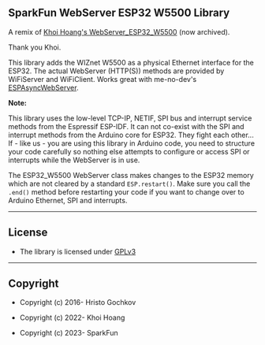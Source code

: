 ## SparkFun WebServer ESP32 W5500 Library

A remix of [Khoi Hoang's WebServer_ESP32_W5500](https://github.com/khoih-prog/WebServer_ESP32_W5500) (now archived).

Thank you Khoi.

This library adds the WIZnet W5500 as a physical Ethernet interface for the ESP32. The actual WebServer (HTTP(S)) methods are provided by WiFiServer and WiFiClient. Works great with me-no-dev's [ESPAsyncWebServer](https://github.com/me-no-dev/ESPAsyncWebServer).

**Note:**

This library uses the low-level TCP-IP, NETIF, SPI bus and interrupt service methods from the Espressif ESP-IDF. It can not co-exist with the SPI and interrupt methods from the Arduino core for ESP32.
They fight each other... If - like us - you are using this library in Arduino code, you need to structure your code carefully so nothing else attempts to configure or access SPI or interrupts while the WebServer is in use.

The ESP32_W5500 WebServer class makes changes to the ESP32 memory which are not cleared by a standard ```ESP.restart()```. Make sure you call the ```.end()``` method before restarting your code if you want to change over to Arduino Ethernet, SPI and interrupts.

---

## License

- The library is licensed under [GPLv3](https://github.com/SparkFun/WebServer_ESP32_W5500/blob/main/LICENSE)

---

## Copyright

- Copyright (c) 2016- Hristo Gochkov

- Copyright (c) 2022- Khoi Hoang

- Copyright (c) 2023- SparkFun
